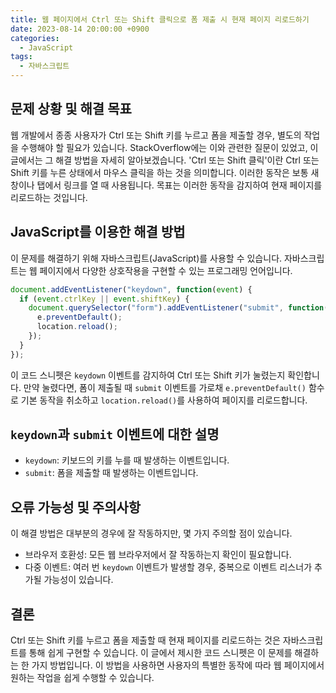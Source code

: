 ```yaml
---
title: 웹 페이지에서 Ctrl 또는 Shift 클릭으로 폼 제출 시 현재 페이지 리로드하기
date: 2023-08-14 20:00:00 +0900
categories:
  - JavaScript
tags:
  - 자바스크립트
---
```


## 문제 상황 및 해결 목표

웹 개발에서 종종 사용자가 Ctrl 또는 Shift 키를 누르고 폼을 제출할 경우, 별도의 작업을 수행해야 할 필요가 있습니다. StackOverflow에는 이와 관련한 질문이 있었고, 이 글에서는 그 해결 방법을 자세히 알아보겠습니다. 'Ctrl 또는 Shift 클릭'이란 Ctrl 또는 Shift 키를 누른 상태에서 마우스 클릭을 하는 것을 의미합니다. 이러한 동작은 보통 새 창이나 탭에서 링크를 열 때 사용됩니다. 목표는 이러한 동작을 감지하여 현재 페이지를 리로드하는 것입니다.

## JavaScript를 이용한 해결 방법

이 문제를 해결하기 위해 자바스크립트(JavaScript)를 사용할 수 있습니다. 자바스크립트는 웹 페이지에서 다양한 상호작용을 구현할 수 있는 프로그래밍 언어입니다.

```javascript
document.addEventListener("keydown", function(event) {
  if (event.ctrlKey || event.shiftKey) {
    document.querySelector("form").addEventListener("submit", function(e) {
      e.preventDefault();
      location.reload();
    });
  }
});
```

이 코드 스니펫은 `keydown` 이벤트를 감지하여 Ctrl 또는 Shift 키가 눌렸는지 확인합니다. 만약 눌렸다면, 폼이 제출될 때 `submit` 이벤트를 가로채 `e.preventDefault()` 함수로 기본 동작을 취소하고 `location.reload()`를 사용하여 페이지를 리로드합니다.

## `keydown`과 `submit` 이벤트에 대한 설명

- `keydown`: 키보드의 키를 누를 때 발생하는 이벤트입니다.
- `submit`: 폼을 제출할 때 발생하는 이벤트입니다.

## 오류 가능성 및 주의사항

이 해결 방법은 대부분의 경우에 잘 작동하지만, 몇 가지 주의할 점이 있습니다.

- 브라우저 호환성: 모든 웹 브라우저에서 잘 작동하는지 확인이 필요합니다.
- 다중 이벤트: 여러 번 `keydown` 이벤트가 발생할 경우, 중복으로 이벤트 리스너가 추가될 가능성이 있습니다.

## 결론

Ctrl 또는 Shift 키를 누르고 폼을 제출할 때 현재 페이지를 리로드하는 것은 자바스크립트를 통해 쉽게 구현할 수 있습니다. 이 글에서 제시한 코드 스니펫은 이 문제를 해결하는 한 가지 방법입니다. 이 방법을 사용하면 사용자의 특별한 동작에 따라 웹 페이지에서 원하는 작업을 쉽게 수행할 수 있습니다.